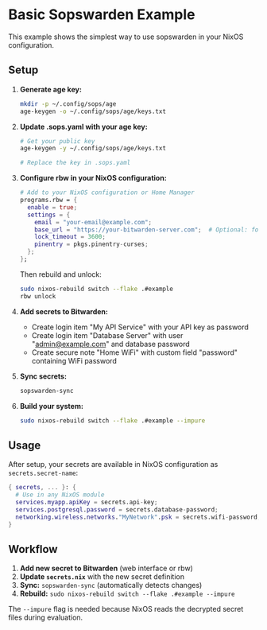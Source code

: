 # Basic Sopswarden Example

This example shows the simplest way to use sopswarden in your NixOS configuration.

## Setup

1. **Generate age key:**
   ```bash
   mkdir -p ~/.config/sops/age
   age-keygen -o ~/.config/sops/age/keys.txt
   ```

2. **Update .sops.yaml with your age key:**
   ```bash
   # Get your public key
   age-keygen -y ~/.config/sops/age/keys.txt
   
   # Replace the key in .sops.yaml
   ```

3. **Configure rbw in your NixOS configuration:**
   ```nix
   # Add to your NixOS configuration or Home Manager
   programs.rbw = {
     enable = true;
     settings = {
       email = "your-email@example.com";
       base_url = "https://your-bitwarden-server.com";  # Optional: for self-hosted
       lock_timeout = 3600;
       pinentry = pkgs.pinentry-curses;
     };
   };
   ```
   
   Then rebuild and unlock:
   ```bash
   sudo nixos-rebuild switch --flake .#example
   rbw unlock
   ```

4. **Add secrets to Bitwarden:**
   - Create login item "My API Service" with your API key as password
   - Create login item "Database Server" with user "admin@example.com" and database password
   - Create secure note "Home WiFi" with custom field "password" containing WiFi password

5. **Sync secrets:**
   ```bash
   sopswarden-sync
   ```

6. **Build your system:**
   ```bash
   sudo nixos-rebuild switch --flake .#example --impure
   ```

## Usage

After setup, your secrets are available in NixOS configuration as `secrets.secret-name`:

```nix
{ secrets, ... }: {
  # Use in any NixOS module
  services.myapp.apiKey = secrets.api-key;
  services.postgresql.password = secrets.database-password;
  networking.wireless.networks."MyNetwork".psk = secrets.wifi-password;
}
```

## Workflow

1. **Add new secret to Bitwarden** (web interface or rbw)
2. **Update `secrets.nix`** with the new secret definition
3. **Sync:** `sopswarden-sync` (automatically detects changes)
4. **Rebuild:** `sudo nixos-rebuild switch --flake .#example --impure`

The `--impure` flag is needed because NixOS reads the decrypted secret files during evaluation.